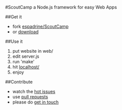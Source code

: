 #ScoutCamp
a Node.js framework for easy Web Apps

##Get it
- fork [espadrine/ScoutCamp](https://github.com/espadrine/ScoutCamp)
- or [download](https://github.com/espadrine/ScoutCamp/zipball/master)

##Use it
1. put website in web/
2. edit server.js
3. run 'make'
4. hit [localhost/](http://localhost/)
5. enjoy

##Contribute
- watch the [hot issues](https://github.com/espadrine/ScoutCamp/issues)
- use [pull requests](http://help.github.com/send-pull-requests/)
- please do [get in touch](https://github.com/inbox/new/espadrine)
